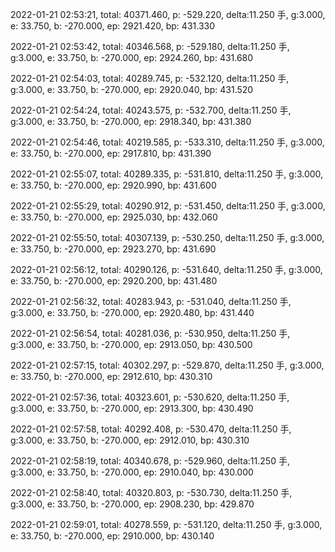 2022-01-21 02:53:21, total: 40371.460, p: -529.220, delta:11.250 手, g:3.000, e: 33.750, b: -270.000, ep: 2921.420, bp: 431.330

2022-01-21 02:53:42, total: 40346.568, p: -529.180, delta:11.250 手, g:3.000, e: 33.750, b: -270.000, ep: 2924.260, bp: 431.680

2022-01-21 02:54:03, total: 40289.745, p: -532.120, delta:11.250 手, g:3.000, e: 33.750, b: -270.000, ep: 2920.040, bp: 431.520

2022-01-21 02:54:24, total: 40243.575, p: -532.700, delta:11.250 手, g:3.000, e: 33.750, b: -270.000, ep: 2918.340, bp: 431.380

2022-01-21 02:54:46, total: 40219.585, p: -533.310, delta:11.250 手, g:3.000, e: 33.750, b: -270.000, ep: 2917.810, bp: 431.390

2022-01-21 02:55:07, total: 40289.335, p: -531.810, delta:11.250 手, g:3.000, e: 33.750, b: -270.000, ep: 2920.990, bp: 431.600

2022-01-21 02:55:29, total: 40290.912, p: -531.450, delta:11.250 手, g:3.000, e: 33.750, b: -270.000, ep: 2925.030, bp: 432.060

2022-01-21 02:55:50, total: 40307.139, p: -530.250, delta:11.250 手, g:3.000, e: 33.750, b: -270.000, ep: 2923.270, bp: 431.690

2022-01-21 02:56:12, total: 40290.126, p: -531.640, delta:11.250 手, g:3.000, e: 33.750, b: -270.000, ep: 2920.200, bp: 431.480

2022-01-21 02:56:32, total: 40283.943, p: -531.040, delta:11.250 手, g:3.000, e: 33.750, b: -270.000, ep: 2920.480, bp: 431.440

2022-01-21 02:56:54, total: 40281.036, p: -530.950, delta:11.250 手, g:3.000, e: 33.750, b: -270.000, ep: 2913.050, bp: 430.500

2022-01-21 02:57:15, total: 40302.297, p: -529.870, delta:11.250 手, g:3.000, e: 33.750, b: -270.000, ep: 2912.610, bp: 430.310

2022-01-21 02:57:36, total: 40323.601, p: -530.620, delta:11.250 手, g:3.000, e: 33.750, b: -270.000, ep: 2913.300, bp: 430.490

2022-01-21 02:57:58, total: 40292.408, p: -530.470, delta:11.250 手, g:3.000, e: 33.750, b: -270.000, ep: 2912.010, bp: 430.310

2022-01-21 02:58:19, total: 40340.678, p: -529.960, delta:11.250 手, g:3.000, e: 33.750, b: -270.000, ep: 2910.040, bp: 430.000

2022-01-21 02:58:40, total: 40320.803, p: -530.730, delta:11.250 手, g:3.000, e: 33.750, b: -270.000, ep: 2908.230, bp: 429.870

2022-01-21 02:59:01, total: 40278.559, p: -531.120, delta:11.250 手, g:3.000, e: 33.750, b: -270.000, ep: 2910.000, bp: 430.140